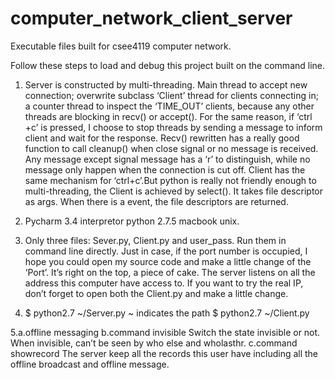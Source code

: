 computer_network_client_server
==============================
Executable files built for csee4119 computer network.

Follow these steps to load and debug this project built on the command line. 

1. Server is constructed by multi-threading. Main thread to accept new connection; overwrite subclass ‘Client’ thread for clients connecting in; a counter thread to 
inspect the ‘TIME_OUT’ clients, because any other threads are blocking in recv() or accept(). For the same reason, if ‘ctrl +c’ is pressed, I choose to stop threads by
sending a message to inform client and wait for the response. Recv() rewritten has a
really good function to call cleanup() when close signal or no message is received.
Any message except signal message has a ‘r’ to distinguish, while no message only happen when the connection is cut off.
Client has the same mechanism for ‘ctrl+c’.But python is really not friendly enough to multi-threading, the Client is achieved by select(). It takes file descriptor as args.
When there is a event, the file descriptors are returned.

2. Pycharm 3.4 interpretor python 2.7.5 macbook unix.

3. Only three files: Sever.py, Client.py and user_pass. Run them in command line directly.
Just in case, if the port number is occupied, I hope you could open my source code and make a little change of the ‘Port’. It’s right on the top, a piece of cake. The server listens on all the address this computer have access to. If you want to try the real IP, don’t forget to open both the Client.py and make a little change.

4. $ python2.7 ~/Server.py   ~ indicates the path
   $ python2.7 ~/Client.py

5.a.offline messaging
  b.command invisible   Switch the state invisible or not. When invisible, can’t be seen by who else and wholasthr.
  c.command showrecord The server keep all the records this user have including all the offline broadcast and offline message.
